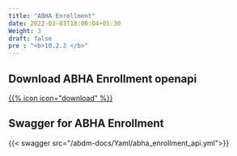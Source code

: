```yaml
---
title: "ABHA Enrollment"
date: 2022-03-03T18:00:04+05:30
Weight: 3
draft: false
pre : "<b>10.2.2 </b>"
---
```


## Download ABHA Enrollment openapi

[{{% icon icon="download" %}}](../abha_enrollment_api.yml "download")

## Swagger for ABHA Enrollment

{{< swagger src="/abdm-docs/Yaml/abha_enrollment_api.yml">}}